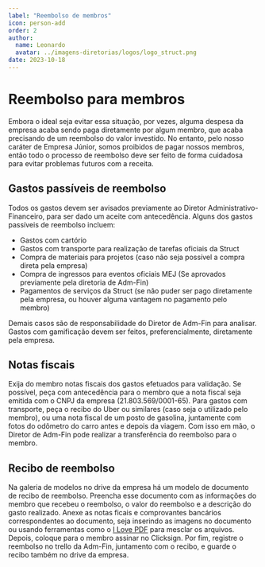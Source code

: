 ```yaml
---
label: "Reembolso de membros"
icon: person-add
order: 2
author:
  name: Leonardo
  avatar: ../imagens-diretorias/logos/logo_struct.png
date: 2023-10-18
---
```

# Reembolso para membros
Embora o ideal seja evitar essa situação, por vezes, alguma despesa da empresa acaba sendo paga diretamente por algum membro, que acaba precisando de um reembolso do valor investido.
No entanto, pelo nosso caráter de Empresa Júnior, somos proibidos de pagar nossos membros, então todo o processo de reembolso deve ser feito de forma cuidadosa para evitar problemas futuros com a receita.

## Gastos passíveis de reembolso
Todos os gastos devem ser avisados previamente ao Diretor Administrativo-Financeiro, para ser dado um aceite com antecedência. Alguns dos gastos passíveis de reembolso incluem:
* Gastos com cartório
* Gastos com transporte para realização de tarefas oficiais da Struct
* Compra de materiais para projetos (caso não seja possível a compra direta pela empresa)
* Compra de ingressos para eventos oficiais MEJ (Se aprovados previamente pela diretoria de Adm-Fin)
* Pagamentos de serviços da Struct (se não puder ser pago diretamente pela empresa, ou houver alguma vantagem no pagamento pelo membro)

Demais casos são de responsabilidade do Diretor de Adm-Fin para analisar. Gastos com gamificação devem ser feitos, preferencialmente, diretamente pela empresa.

## Notas fiscais
Exija do membro notas fiscais dos gastos efetuados para validação. Se possível, peça com antecedência para o membro que a nota fiscal seja emitida com o CNPJ da empresa (21.803.569/0001-65). 
Para gastos com transporte, peça o recibo do Uber ou similares (caso seja o utilizado pelo membro), ou uma nota fiscal de um posto de gasolina, juntamente com fotos do odômetro do carro antes e depois da viagem.
Com isso em mão, o Diretor de Adm-Fin pode realizar a transferência do reembolso para o membro.

## Recibo de reembolso
Na galeria de modelos no drive da empresa há um modelo de documento de recibo de reembolso. Preencha esse documento com as informações do membro que recebeu o reembolso, o valor do reembolso e a descrição do gasto realizado. Anexe as notas ficais e comprovantes bancários correspondentes ao documento, seja inserindo as imagens no documento ou usando ferramentas como o [I Love PDF](https://www.ilovepdf.com/pt/juntar_pdf) para mesclar os arquivos. Depois, coloque para o membro assinar no Clicksign<!--(../../execucao/assinatura-digital.md)-->. Por fim, registre o reembolso no trello da Adm-Fin, juntamento com o recibo, e guarde o recibo também no drive da empresa.
